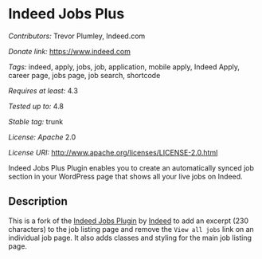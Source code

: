 # Indeed Jobs Plus
*Contributors:* Trevor Plumley, Indeed.com

*Donate link:* https://www.indeed.com

*Tags:* indeed, apply, jobs, job, application, mobile apply, Indeed Apply, career page, jobs page, job search, shortcode

*Requires at least:* 4.3

*Tested up to:* 4.8

*Stable tag:* trunk

*License: Apache* 2.0

*License URI:* http://www.apache.org/licenses/LICENSE-2.0.html

Indeed Jobs Plus Plugin enables you to create an automatically synced job section in your WordPress page that shows all your live jobs on Indeed.

## Description

This is a fork of the [Indeed Jobs Plugin](https://wordpress.org/plugins/indeed-jobs/) by [Indeed](https://www.indeed.com) to add an excerpt (230 characters) to the job listing page and remove the `View all jobs` link on an individual job page.  It also adds classes and styling for the main job listing page.

